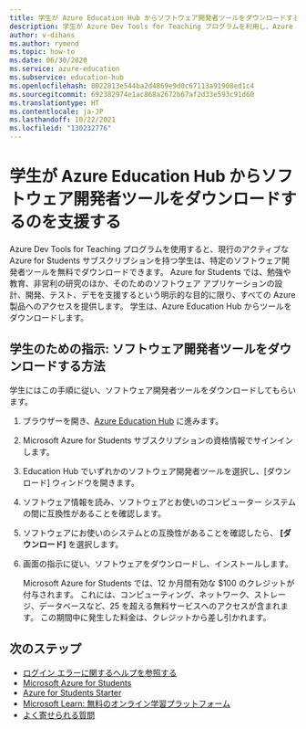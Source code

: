 ```yaml
---
title: 学生が Azure Education Hub からソフトウェア開発者ツールをダウンロードするのを支援する
description: 学生が Azure Dev Tools for Teaching プログラムを利用し、Azure Education Hub からソフトウェア開発者ツールをダウンロードするのを支援します。
author: v-dihans
ms.author: rymend
ms.topic: how-to
ms.date: 06/30/2020
ms.service: azure-education
ms.subservice: education-hub
ms.openlocfilehash: 8022813e544ba2d4869e9d0c67113a91908ed1c4
ms.sourcegitcommit: 692382974e1ac868a2672b67af2d33e593c91d60
ms.translationtype: HT
ms.contentlocale: ja-JP
ms.lasthandoff: 10/22/2021
ms.locfileid: "130232776"
---
```

# <a name="help-students-download-software-developer-tools-from-the-azure-education-hub"></a>学生が Azure Education Hub からソフトウェア開発者ツールをダウンロードするのを支援する

Azure Dev Tools for Teaching プログラムを使用すると、現行のアクティブな Azure for Students サブスクリプションを持つ学生は、特定のソフトウェア開発者ツールを無料でダウンロードできます。 Azure for Students では、勉強や教育、非営利の研究のほか、そのためのソフトウェア アプリケーションの設計、開発、テスト、デモを支援するという明示的な目的に限り、すべての Azure 製品へのアクセスを提供します。 学生は、Azure Education Hub からツールをダウンロードします。

## <a name="instructions-for-students-how-to-download-software-developer-tools"></a>学生のための指示: ソフトウェア開発者ツールをダウンロードする方法

学生にはこの手順に従い、ソフトウェア開発者ツールをダウンロードしてもらいます。

1. ブラウザーを開き、[Azure Education Hub](https://ms.portal.azure.com/#blade/Microsoft_Azure_Education/EducationMenuBlade/software) に進みます。
1. Microsoft Azure for Students サブスクリプションの資格情報でサインインします。
1. Education Hub でいずれかのソフトウェア開発者ツールを選択し、[ダウンロード] ウィンドウを開きます。
1. ソフトウェア情報を読み、ソフトウェアとお使いのコンピューター システムの間に互換性があることを確認します。
1. ソフトウェアにお使いのシステムとの互換性があることを確認したら、 **[ダウンロード]** を選択します。
1. 画面の指示に従い、ソフトウェアをダウンロードし、インストールします。

   Microsoft Azure for Students では、12 か月間有効な $100 のクレジットが付与されます。 これには、コンピューティング、ネットワーク、ストレージ、データベースなど、25 を超える無料サービスへのアクセスが含まれます。 この期間中に発生した料金は、クレジットから差し引かれます。 


## <a name="next-steps"></a>次のステップ
- [ログイン エラーに関するヘルプを参照する](troubleshoot-login.md)
- [Microsoft Azure for Students](azure-students-program.md)
- [Azure for Students Starter](azure-students-starter-program.md)
- [Microsoft Learn: 無料のオンライン学習プラットフォーム](/learn/)
- [よく寄せられる質問](./program-faq.yml)
